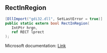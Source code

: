 ## RectInRegion

```csharp
[DllImport("gdi32.dll", SetLastError = true)]
public static extern bool RectInRegion(
   IntPtr hrgn,
   ref RECT lprect
);
```

Microsoft documentation: [Link](https://docs.microsoft.com/en-us/windows/win32/api/wingdi/nf-wingdi-rectinregion)
